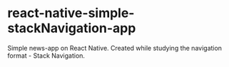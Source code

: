# react-native-simple-stackNavigation-app
Simple news-app on React Native. 
Created while studying the navigation format - Stack Navigation.
